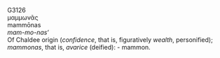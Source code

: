 <body>
  <p>G3126<br>  μαμμωνᾶς  <br> mammōnas  <br><i>mam-mo-nas‘ </i><br>Of Chaldee origin (<i>confidence</i>, that is, figuratively <i>wealth</i>, personified); <i>mammonas</i>, that is, <i>avarice</i> (deified): - mammon.<br></p>
 </body>
